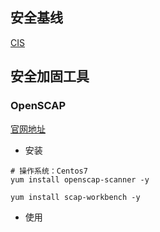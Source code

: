 ## 安全基线
[CIS](https://learn.cisecurity.org/benchmarks)

## 安全加固工具
### OpenSCAP
[官网地址](https://www.open-scap.org/)

* 安装

```
# 操作系统：Centos7
yum install openscap-scanner -y

yum install scap-workbench -y
```

* 使用
